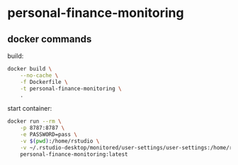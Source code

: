 # personal-finance-monitoring

## docker commands

build:
```bash
docker build \
    --no-cache \
    -f Dockerfile \
    -t personal-finance-monitoring \
    .
```

start container:
```bash
docker run --rm \
    -p 8787:8787 \
    -e PASSWORD=pass \
    -v $(pwd):/home/rstudio \
    -v ~/.rstudio-desktop/monitored/user-settings/user-settings:/home/rstudio/.rstudio/monitored/user-settings/user-settings \
    personal-finance-monitoring:latest
```
